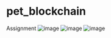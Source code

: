 # pet_blockchain
Assignment 
![image](https://user-images.githubusercontent.com/80056555/197242092-b95de132-03a5-4723-bfb8-07c630bb63f0.png)
![image](https://user-images.githubusercontent.com/80056555/197242169-b03ff137-599f-4083-a4a8-e634892e89e9.png)
![image](https://user-images.githubusercontent.com/80056555/197242180-0ec2fd7f-1edd-4901-b664-e897b90f5475.png)
